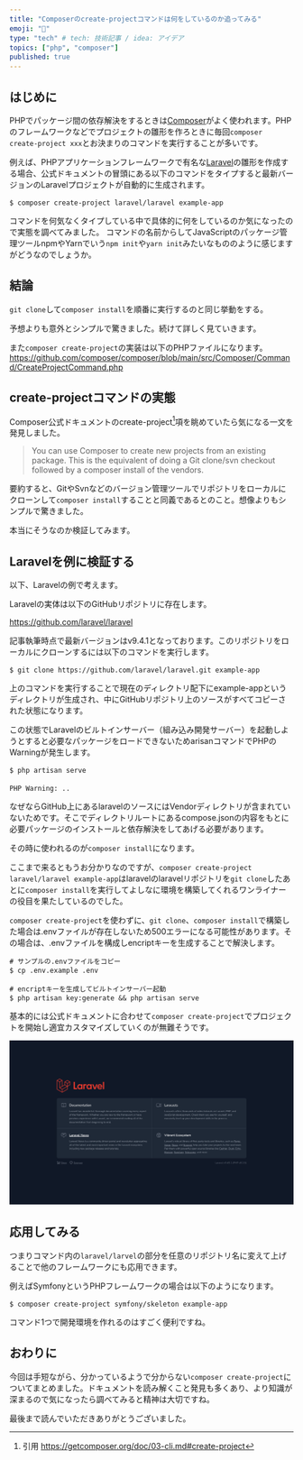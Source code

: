 ```yaml
---
title: "Composerのcreate-projectコマンドは何をしているのか追ってみる"
emoji: "🎼"
type: "tech" # tech: 技術記事 / idea: アイデア
topics: ["php", "composer"]
published: true
---
```


## はじめに

PHPでパッケージ間の依存解決をするときは[Composer](https://getcomposer.org)がよく使われます。PHPのフレームワークなどでプロジェクトの雛形を作ろときに毎回`composer create-project xxx`とお決まりのコマンドを実行することが多いです。

例えば、PHPアプリケーションフレームワークで有名な[Laravel](https://laravel.com)の雛形を作成する場合、公式ドキュメントの冒頭にある以下のコマンドをタイプすると最新バージョンのLaravelプロジェクトが自動的に生成されます。

```shell
$ composer create-project laravel/laravel example-app
```

コマンドを何気なくタイプしている中で具体的に何をしているのか気になったので実態を調べてみました。
コマンドの名前からしてJavaScriptのパッケージ管理ツールnpmやYarnでいう`npm init`や`yarn init`みたいなもののように感じますがどうなのでしょうか。

## 結論

`git clone`して`composer install`を順番に実行するのと同じ挙動をする。

予想よりも意外とシンプルで驚きました。続けて詳しく見ていきます。

また`composer create-project`の実装は以下のPHPファイルになります。
https://github.com/composer/composer/blob/main/src/Composer/Command/CreateProjectCommand.php

## create-projectコマンドの実態

Composer公式ドキュメントのcreate-project[^1]項を眺めていたら気になる一文を発見しました。

> You can use Composer to create new projects from an existing package. This is the equivalent of doing a Git clone/svn checkout followed by a composer install of the vendors.
[^1]: 引用 https://getcomposer.org/doc/03-cli.md#create-project

要約すると、GitやSvnなどのバージョン管理ツールでリポジトリをローカルにクローンして`composer install`することと同義であるとのこと。想像よりもシンプルで驚きました。

本当にそうなのか検証してみます。

## Laravelを例に検証する

以下、Laravelの例で考えます。

Laravelの実体は以下のGitHubリポジトリに存在します。

https://github.com/laravel/laravel

記事執筆時点で最新バージョンはv9.4.1となっております。このリポジトリをローカルにクローンするには以下のコマンドを実行します。

```shell
$ git clone https://github.com/laravel/laravel.git example-app
```

上のコマンドを実行することで現在のディレクトリ配下にexample-appというディレクトリが生成され、中にGitHubリポジトリ上のソースがすべてコピーされた状態になります。

この状態でLaravelのビルトインサーバー（組み込み開発サーバー）を起動しようとすると必要なパッケージをロードできないためarisanコマンドでPHPのWarningが発生します。

```shell
$ php artisan serve

PHP Warning: ..
```

なぜならGitHub上にあるlaravelのソースにはVendorディレクトリが含まれていないためです。そこでディレクトリルートにあるcompose.jsonの内容をもとに必要パッケージのインストールと依存解決をしてあげる必要があります。

その時に使われるのが`composer install`になります。

ここまで来るともうお分かりなのですが、`composer create-project laravel/laravel example-app`はlaravelのlaravelリポジトリを`git clone`したあとに`composer install`を実行してよしなに環境を構築してくれるワンライナーの役目を果たしているのでした。

`composer create-project`を使わずに、`git clone`、`composer install`で構築した場合は.envファイルが存在しないため500エラーになる可能性があります。その場合は、.envファイルを構成しencriptキーを生成することで解決します。

```shell
# サンプルの.envファイルをコピー
$ cp .env.example .env

# encriptキーを生成してビルトインサーバー起動
$ php artisan key:generate && php artisan serve
```

基本的には公式ドキュメントに合わせて`composer create-project`でプロジェクトを開始し適宜カスタマイズしていくのが無難そうです。

![ビルトインサーバートップページの画像](/images/what-is-composer-create-project/image01.png)

## 応用してみる

つまりコマンド内の`laravel/larvel`の部分を任意のリポジトリ名に変えて上げることで他のフレームワークにも応用できます。

例えばSymfonyというPHPフレームワークの場合は以下のようになります。

```shell
$ composer create-project symfony/skeleton example-app
```

コマンド1つで開発環境を作れるのはすごく便利ですね。

## おわりに

今回は手短ながら、分かっているようで分からない`composer create-project`についてまとめました。ドキュメントを読み解くこと発見も多くあり、より知識が深まるので気になったら調べてみると精神は大切ですね。

最後まで読んでいただきありがとうございました。
